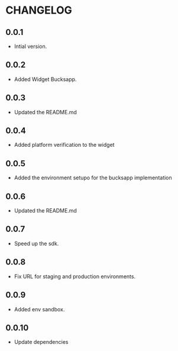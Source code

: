
# CHANGELOG

## 0.0.1

* Intial version.

## 0.0.2

* Added Widget Bucksapp.

## 0.0.3

* Updated the README.md

## 0.0.4

* Added platform verification to the widget

## 0.0.5

* Added the environment setupo for the bucksapp implementation

## 0.0.6

* Updated the README.md

## 0.0.7

* Speed up the sdk.

## 0.0.8

* Fix URL for staging and production environments.

## 0.0.9

* Added env sandbox.

## 0.0.10

* Update dependencies